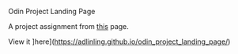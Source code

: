 Odin Project Landing Page

A project assignment from [this](https://www.theodinproject.com/lessons/foundations-landing-page) page.

View it ]here](https://adlinling.github.io/odin_project_landing_page/)
